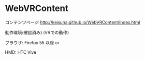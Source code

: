 WebVRContent
====

コンテンツページ
http://keisuna.github.io/WebVRContent/index.html


動作環境(確認済み)
(VRでの動作)

ブラウザ: Firefox 55 以降 or 

HMD: HTC Vive
